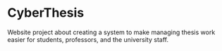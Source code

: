 # CyberThesis
Website project about creating a system to make managing thesis work easier for students, professors, and the university staff.
